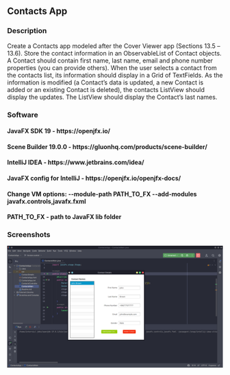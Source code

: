 <h2> Contacts App </h2> 

<h3> Description </h3>
Create a Contacts app modeled after the Cover Viewer app (Sections 13.5 –13.6). Store the contact information in an ObservableList of Contact objects. A Contact should contain first name, last name, email and phone number properties (you can provide others). When the user selects a contact from the contacts list, its information should display in a Grid of TextFields. As the information is modified (a Contact’s data is updated, a new Contact is added or an existing Contact is deleted), the contacts ListView should display the updates. The ListView should display the Contact’s last names.


<h3> Software </h3>
<h4>JavaFX SDK 19 -  https://openjfx.io/ </h4>
<h4>Scene Builder 19.0.0 - https://gluonhq.com/products/scene-builder/ </h4>
<h4>IntelliJ IDEA - https://www.jetbrains.com/idea/ </h4>
<h4>JavaFX config for IntelliJ - https://openjfx.io/openjfx-docs/ </h4>
<h4>Change VM options: --module-path PATH_TO_FX --add-modules javafx.controls,javafx.fxml</h4>

<h4>PATH_TO_FX - path to JavaFX lib folder </h4>

<h3> Screenshots </h3>

![](Screenshots/Screenshot_1.png)


